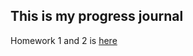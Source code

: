 ## This is my progress journal

Homework 1 and 2 is [here](https://github.com/BU-FE-588/fall21-baydoganmg/blob/gh-pages/Homework%201%20and%202.ipynb)
